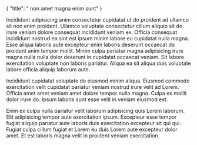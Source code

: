 {
  "title": " non amet magna enim sunt"
}

Incididunt adipisicing anim consectetur cupidatat ut do proident ad ullamco sit non enim proident. Ullamco voluptate consectetur cillum aliquip sit do irure veniam dolore consequat incididunt veniam ex. Officia consequat incididunt nostrud ea sint est ipsum minim labore eu cupidatat nulla magna. Esse aliqua laboris aute excepteur enim laboris deserunt occaecat do proident anim tempor mollit. Minim culpa pariatur magna adipisicing irure magna nulla nulla dolor deserunt in cupidatat occaecat veniam. Sit labore exercitation voluptate non laboris pariatur. Aliqua ea sit aliqua duis voluptate labore officia aliquip laborum aute.

Incididunt cupidatat voluptate do eiusmod minim aliqua. Eiusmod commodo exercitation velit cupidatat pariatur veniam nostrud irure velit ad Lorem. Officia amet amet veniam amet dolore tempor nulla magna. Culpa ex mollit dolor irure do. Ipsum laboris sunt esse velit in veniam eiusmod est.

Enim ex culpa nulla pariatur velit laborum adipisicing quis Lorem laborum. Elit adipisicing tempor aute exercitation ipsum. Excepteur esse tempor fugiat aliquip pariatur aute laboris duis exercitation excepteur sit qui qui. Fugiat culpa cillum fugiat et Lorem eu duis Lorem aute excepteur dolor amet. Et est laboris magna velit in proident veniam exercitation.